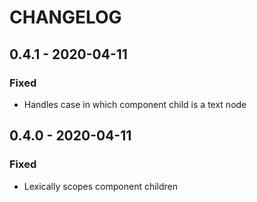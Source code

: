 # CHANGELOG

## 0.4.1 - 2020-04-11

### Fixed

- Handles case in which component child is a text node

## 0.4.0 - 2020-04-11

### Fixed

- Lexically scopes component children
